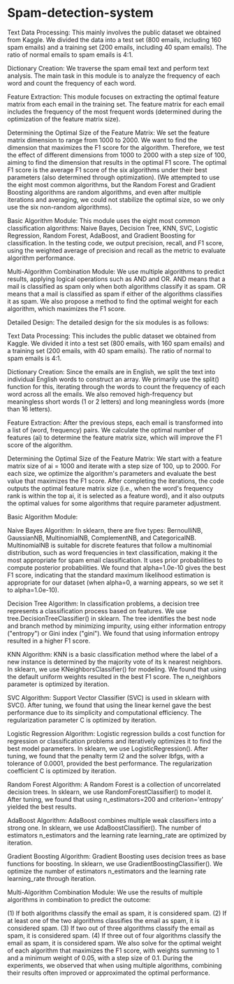 # Spam-detection-system
Text Data Processing: This mainly involves the public dataset we obtained from Kaggle. We divided the data into a test set (800 emails, including 160 spam emails) and a training set (200 emails, including 40 spam emails). The ratio of normal emails to spam emails is 4:1.

Dictionary Creation: We traverse the spam email text and perform text analysis. The main task in this module is to analyze the frequency of each word and count the frequency of each word.

Feature Extraction: This module focuses on extracting the optimal feature matrix from each email in the training set. The feature matrix for each email includes the frequency of the most frequent words (determined during the optimization of the feature matrix size).

Determining the Optimal Size of the Feature Matrix: We set the feature matrix dimension to range from 1000 to 2000. We want to find the dimension that maximizes the F1 score for the algorithm. Therefore, we test the effect of different dimensions from 1000 to 2000 with a step size of 100, aiming to find the dimension that results in the optimal F1 score. The optimal F1 score is the average F1 score of the six algorithms under their best parameters (also determined through optimization). (We attempted to use the eight most common algorithms, but the Random Forest and Gradient Boosting algorithms are random algorithms, and even after multiple iterations and averaging, we could not stabilize the optimal size, so we only use the six non-random algorithms).

Basic Algorithm Module: This module uses the eight most common classification algorithms: Naive Bayes, Decision Tree, KNN, SVC, Logistic Regression, Random Forest, AdaBoost, and Gradient Boosting for classification. In the testing code, we output precision, recall, and F1 score, using the weighted average of precision and recall as the metric to evaluate algorithm performance.

Multi-Algorithm Combination Module: We use multiple algorithms to predict results, applying logical operations such as AND and OR. AND means that a mail is classified as spam only when both algorithms classify it as spam. OR means that a mail is classified as spam if either of the algorithms classifies it as spam. We also propose a method to find the optimal weight for each algorithm, which maximizes the F1 score.

Detailed Design:
The detailed design for the six modules is as follows:

Text Data Processing: This includes the public dataset we obtained from Kaggle. We divided it into a test set (800 emails, with 160 spam emails) and a training set (200 emails, with 40 spam emails). The ratio of normal to spam emails is 4:1.

Dictionary Creation: Since the emails are in English, we split the text into individual English words to construct an array. We primarily use the split() function for this, iterating through the words to count the frequency of each word across all the emails. We also removed high-frequency but meaningless short words (1 or 2 letters) and long meaningless words (more than 16 letters).

Feature Extraction: After the previous steps, each email is transformed into a list of (word, frequency) pairs. We calculate the optimal number of features (ai) to determine the feature matrix size, which will improve the F1 score of the algorithm.

Determining the Optimal Size of the Feature Matrix: We start with a feature matrix size of ai = 1000 and iterate with a step size of 100, up to 2000. For each size, we optimize the algorithm's parameters and evaluate the best value that maximizes the F1 score. After completing the iterations, the code outputs the optimal feature matrix size (i.e., when the word's frequency rank is within the top ai, it is selected as a feature word), and it also outputs the optimal values for some algorithms that require parameter adjustment.

Basic Algorithm Module:

Naive Bayes Algorithm: In sklearn, there are five types: BernoulliNB, GaussianNB, MultinomialNB, ComplementNB, and CategoricalNB. MultinomialNB is suitable for discrete features that follow a multinomial distribution, such as word frequencies in text classification, making it the most appropriate for spam email classification. It uses prior probabilities to compute posterior probabilities. We found that alpha=1.0e-10 gives the best F1 score, indicating that the standard maximum likelihood estimation is appropriate for our dataset (when alpha=0, a warning appears, so we set it to alpha=1.0e-10).

Decision Tree Algorithm: In classification problems, a decision tree represents a classification process based on features. We use tree.DecisionTreeClassifier() in sklearn. The tree identifies the best node and branch method by minimizing impurity, using either information entropy ("entropy") or Gini index ("gini"). We found that using information entropy resulted in a higher F1 score.

KNN Algorithm: KNN is a basic classification method where the label of a new instance is determined by the majority vote of its k nearest neighbors. In sklearn, we use KNeighborsClassifier() for modeling. We found that using the default uniform weights resulted in the best F1 score. The n_neighbors parameter is optimized by iteration.

SVC Algorithm: Support Vector Classifier (SVC) is used in sklearn with SVC(). After tuning, we found that using the linear kernel gave the best performance due to its simplicity and computational efficiency. The regularization parameter C is optimized by iteration.

Logistic Regression Algorithm: Logistic regression builds a cost function for regression or classification problems and iteratively optimizes it to find the best model parameters. In sklearn, we use LogisticRegression(). After tuning, we found that the penalty term l2 and the solver lbfgs, with a tolerance of 0.0001, provided the best performance. The regularization coefficient C is optimized by iteration.

Random Forest Algorithm: A Random Forest is a collection of uncorrelated decision trees. In sklearn, we use RandomForestClassifier() to model it. After tuning, we found that using n_estimators=200 and criterion='entropy' yielded the best results.

AdaBoost Algorithm: AdaBoost combines multiple weak classifiers into a strong one. In sklearn, we use AdaBoostClassifier(). The number of estimators n_estimators and the learning rate learning_rate are optimized by iteration.

Gradient Boosting Algorithm: Gradient Boosting uses decision trees as base functions for boosting. In sklearn, we use GradientBoostingClassifier(). We optimize the number of estimators n_estimators and the learning rate learning_rate through iteration.

Multi-Algorithm Combination Module: We use the results of multiple algorithms in combination to predict the outcome:

(1) If both algorithms classify the email as spam, it is considered spam.
(2) If at least one of the two algorithms classifies the email as spam, it is considered spam.
(3) If two out of three algorithms classify the email as spam, it is considered spam.
(4) If three out of four algorithms classify the email as spam, it is considered spam.
We also solve for the optimal weight of each algorithm that maximizes the F1 score, with weights summing to 1 and a minimum weight of 0.05, with a step size of 0.1.
During the experiments, we observed that when using multiple algorithms, combining their results often improved or approximated the optimal performance.
